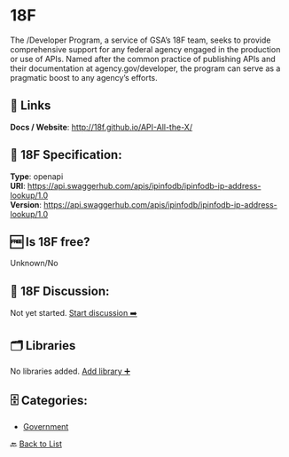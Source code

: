 # 18F

The /Developer Program, a service of GSA’s 18F team, seeks to provide comprehensive support for any federal agency engaged in the production or use of APIs. Named after the common practice of publishing APIs and their documentation at agency.gov/developer, the program can serve as a pragmatic boost to any agency’s efforts.

##  🔗 Links
**Docs / Website**: http://18f.github.io/API-All-the-X/

## 🧬 18F Specification:
**Type**: openapi  
**URI**: https://api.swaggerhub.com/apis/ipinfodb/ipinfodb-ip-address-lookup/1.0  
**Version**: https://api.swaggerhub.com/apis/ipinfodb/ipinfodb-ip-address-lookup/1.0

## 🆓 Is 18F free?
 Unknown/No 

## 💬 18F Discussion:
Not yet started. [Start discussion ➡️](https://github.com/apis-list/apis-list/discussions/new)

## 🗂️ Libraries

No libraries added. [Add library ➕](https://github.com/apis-list/apis-list/edit/main/apis/18f/18f.yaml)    


## 🗄️ Categories:
- [Government](https://github.com/apis-list/apis-list#government-)

🔙  [Back to List](https://github.com/apis-list/apis-list)

